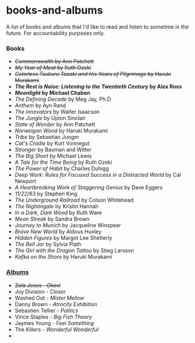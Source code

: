 # books-and-albums

A list of books and albums that I'd like to read and listen to sometime in the future. For accountability purposes only.

### Books

* ~~_Commonwealth_ by Ann Patchett~~
* ~~_My Year of Meat_ by Ruth Ozeki~~
* ~~_Colorless Tsukuru Tazaki and His Years of Pilgrimage_ by Haruki Murakami~~
* **_The Rest is Noise: Listening to the Twentieth Century_ by Alex Ross**
* **_Moonlight_ by Michael Chabon**
* _The Defining Decade_ by Meg Jay, Ph.D
* _Anthem_ by Ayn Rand
* _The Innovators_ by Walter Isaacson
* _The Jungle_ by Upton Sinclair
* _State of Wonder_ by Ann Patchett
* _Norweigan Wood_ by Haruki Murakami
* _Tribe_ by Sebastian Junger
* _Cat's Cradle_ by Kurt Vonnegut
* _Stronger_ by Bauman and Witter
* _The Big Short_ by Michael Lewis
* _A Tale for the Time Being_ by Ruth Ozeki
* _The Power of Habit_ by Charles Duhigg
* _Deep Work: Rules for Focused Success in a Distracted World_ by Cal Newport
* _A Heartbreaking Work of Staggering Genius_ by Dave Eggers
* _11/22/63_ by Stephen King
* _The Underground Railroad_ by Colson Whitehead
* _The Nightingale_ by Kristin Hannah
* _In a Dark, Dark Wood_ by Ruth Ware
* _Mean Streak_ by Sandra Brown
* _Journey to Munich_ by Jacqueline Winspear
* _Brave New World_ by Aldous Huxley
* _Hidden Figures_ by Margot Lee Shetterly
* _The Bell Jar_ by Sylvia Plath
* _The Girl with the Dragon Tattoo_ by Stieg Larsson
* _Kafka on the Shore_ by Haruki Murakami

### [Albums](https://rateyourmusic.com/~shoeman27 "My music ratings page")

* ~~Zola Jesus - _Okovi_~~
* Joy Division - _Closer_
* Washed Out - _Mister Mellow_
* Danny Brown - _Atrocity Exhibition_
* Sebastien Tellier - _Politics_
* Vince Staples - _Big Fish Theory_
* Jaymes Young - _Feel Something_
* The Killers - _Wonderful Wonderful_
* 
